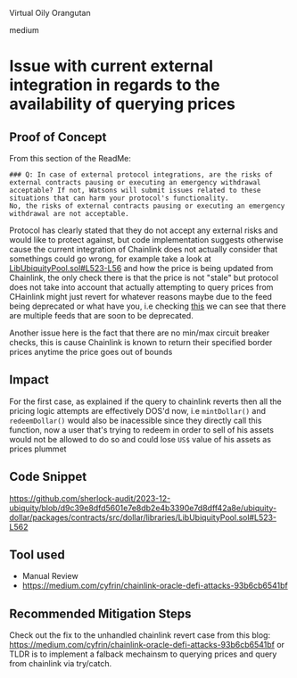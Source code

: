 Virtual Oily Orangutan

medium

# Issue with current external integration in regards to the availability of querying prices


## Proof of Concept

From this section of the ReadMe:

```
### Q: In case of external protocol integrations, are the risks of external contracts pausing or executing an emergency withdrawal acceptable? If not, Watsons will submit issues related to these situations that can harm your protocol's functionality.
No, the risks of external contracts pausing or executing an emergency withdrawal are not acceptable.
```

Protocol has clearly stated that they do not accept any external risks and would like to protect against, but code implementation suggests otherwise cause the current integration of Chainlink does not actually consider that somethings could go wrong, for example take a look at [LibUbiquityPool.sol#L523-L56](https://github.com/sherlock-audit/2023-12-ubiquity/blob/d9c39e8dfd5601e7e8db2e4b3390e7d8dff42a8e/ubiquity-dollar/packages/contracts/src/dollar/libraries/LibUbiquityPool.sol#L523-L562) and how the price is being updated from Chainlink, the only check there is that the price is not "stale" but protocol does not take into account that actually attempting to query prices from CHainlink might just revert for whatever reasons maybe due to the feed being deprecated or what have you, i.e checking [this](https://docs.chain.link/data-feeds/price-feeds/addresses?network=ethereum&page=1&categories=deprecating) we can see that there are multiple feeds that are soon to be deprecated.

Another issue here is the fact that there are no min/max circuit breaker checks, this is cause Chainlink is known to return their specified border prices anytime the price goes out of bounds

## Impact

For the first case, as explained if the query to chainlink reverts then all the pricing logic attempts are effectively DOS'd now, i.e `mintDollar()` and `redeemDollar()` would also be inacessible since they directly call this function, now a user that's trying to redeem in order to sell of his assets would not be allowed to do so and could lose `US$` value of his assets as prices plummet

## Code Snippet

https://github.com/sherlock-audit/2023-12-ubiquity/blob/d9c39e8dfd5601e7e8db2e4b3390e7d8dff42a8e/ubiquity-dollar/packages/contracts/src/dollar/libraries/LibUbiquityPool.sol#L523-L562

## Tool used

- Manual Review
- https://medium.com/cyfrin/chainlink-oracle-defi-attacks-93b6cb6541bf

## Recommended Mitigation Steps

Check out the fix to the unhandled chainlink revert case from this blog: https://medium.com/cyfrin/chainlink-oracle-defi-attacks-93b6cb6541bf or TLDR is to implement a falback mechainsm to querying prices and query from chainlink via try/catch.
